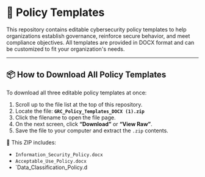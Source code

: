 # 📄 Policy Templates

This repository contains editable cybersecurity policy templates to help organizations establish governance, reinforce secure behavior, and meet compliance objectives. All templates are provided in DOCX format and can be customized to fit your organization's needs.

---

## 📦 How to Download All Policy Templates

To download all three editable policy templates at once:

1. Scroll up to the file list at the top of this repository.  
2. Locate the file: **`GRC_Policy_Templates_DOCX (1).zip`**  
3. Click the filename to open the file page.  
4. On the next screen, click **“Download”** or **“View Raw”**.  
5. Save the file to your computer and extract the `.zip` contents.

📁 This ZIP includes:
- `Information_Security_Policy.docx`  
- `Acceptable_Use_Policy.docx`  
- `Data_Classification_Policy.d
